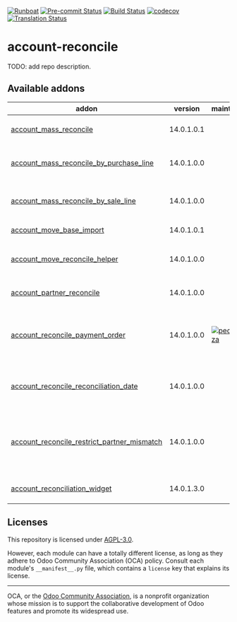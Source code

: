 
[![Runboat](https://img.shields.io/badge/runboat-Try%20me-875A7B.png)](https://runboat.odoo-community.org/builds?repo=OCA/account-reconcile&target_branch=14.0)
[![Pre-commit Status](https://github.com/OCA/account-reconcile/actions/workflows/pre-commit.yml/badge.svg?branch=14.0)](https://github.com/OCA/account-reconcile/actions/workflows/pre-commit.yml?query=branch%3A14.0)
[![Build Status](https://github.com/OCA/account-reconcile/actions/workflows/test.yml/badge.svg?branch=14.0)](https://github.com/OCA/account-reconcile/actions/workflows/test.yml?query=branch%3A14.0)
[![codecov](https://codecov.io/gh/OCA/account-reconcile/branch/14.0/graph/badge.svg)](https://codecov.io/gh/OCA/account-reconcile)
[![Translation Status](https://translation.odoo-community.org/widgets/account-reconcile-14-0/-/svg-badge.svg)](https://translation.odoo-community.org/engage/account-reconcile-14-0/?utm_source=widget)

<!-- /!\ do not modify above this line -->

# account-reconcile

TODO: add repo description.

<!-- /!\ do not modify below this line -->

<!-- prettier-ignore-start -->

[//]: # (addons)

Available addons
----------------
addon | version | maintainers | summary
--- | --- | --- | ---
[account_mass_reconcile](account_mass_reconcile/) | 14.0.1.0.1 |  | Account Mass Reconcile
[account_mass_reconcile_by_purchase_line](account_mass_reconcile_by_purchase_line/) | 14.0.1.0.0 |  | Allows to reconcile based on the PO line
[account_mass_reconcile_by_sale_line](account_mass_reconcile_by_sale_line/) | 14.0.1.0.0 |  | Allows to reconcile based on the SO line
[account_move_base_import](account_move_base_import/) | 14.0.1.0.1 |  | Journal Entry base import
[account_move_reconcile_helper](account_move_reconcile_helper/) | 14.0.1.0.0 |  | Provides tools to facilitate reconciliation
[account_partner_reconcile](account_partner_reconcile/) | 14.0.1.0.0 |  | Account Partner Reconcile
[account_reconcile_payment_order](account_reconcile_payment_order/) | 14.0.1.0.0 | [![pedrobaeza](https://github.com/pedrobaeza.png?size=30px)](https://github.com/pedrobaeza) | Automatically propose all lines generated from payment orders
[account_reconcile_reconciliation_date](account_reconcile_reconciliation_date/) | 14.0.1.0.0 |  | Track Reconciliation Date of Payments and Invoices
[account_reconcile_restrict_partner_mismatch](account_reconcile_restrict_partner_mismatch/) | 14.0.1.0.0 |  | Restrict reconciliation on receivable and payable accounts to the same partner
[account_reconciliation_widget](account_reconciliation_widget/) | 14.0.1.3.0 |  | Account reconciliation widget

[//]: # (end addons)

<!-- prettier-ignore-end -->

## Licenses

This repository is licensed under [AGPL-3.0](LICENSE).

However, each module can have a totally different license, as long as they adhere to Odoo Community Association (OCA)
policy. Consult each module's `__manifest__.py` file, which contains a `license` key
that explains its license.

----
OCA, or the [Odoo Community Association](http://odoo-community.org/), is a nonprofit
organization whose mission is to support the collaborative development of Odoo features
and promote its widespread use.
